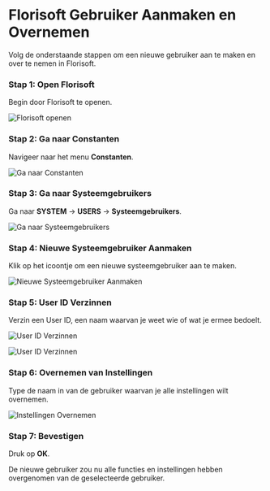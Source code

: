 # **Florisoft Gebruiker Aanmaken en Overnemen**

Volg de onderstaande stappen om een nieuwe gebruiker aan te maken en over te nemen in Florisoft.

### **Stap 1: Open Florisoft**
Begin door Florisoft te openen.

![Florisoft openen](https://github.com/user-attachments/assets/3479f6b1-8e06-4459-bfe8-f0da0ae465ad)

### **Stap 2: Ga naar Constanten**
Navigeer naar het menu **Constanten**.

![Ga naar Constanten](https://github.com/user-attachments/assets/c083b65c-119d-4157-88d4-126cab806065)

### **Stap 3: Ga naar Systeemgebruikers**
Ga naar **SYSTEM** -> **USERS** -> **Systeemgebruikers**.

![Ga naar Systeemgebruikers](https://github.com/user-attachments/assets/a27d1173-2a56-4fbf-8f33-94aefd34911c)

### **Stap 4: Nieuwe Systeemgebruiker Aanmaken**
Klik op het icoontje om een nieuwe systeemgebruiker aan te maken.

![Nieuwe Systeemgebruiker Aanmaken](https://github.com/user-attachments/assets/e40a5420-0707-4d96-90d0-c0ee1e6748d9)

### **Stap 5: User ID Verzinnen**
Verzin een User ID, een naam waarvan je weet wie of wat je ermee bedoelt.

![User ID Verzinnen](https://github.com/user-attachments/assets/0f3e3fb0-8fb2-4626-ab25-e507ee97a538)

![User ID Verzinnen](https://github.com/user-attachments/assets/3babd579-7ce1-4783-977c-bf0faa36b47a)

### **Stap 6: Overnemen van Instellingen**
Type de naam in van de gebruiker waarvan je alle instellingen wilt overnemen.

![Instellingen Overnemen](https://github.com/user-attachments/assets/dca0724c-5bde-4129-b65d-aaec54473a84)

### **Stap 7: Bevestigen**
Druk op **OK**.

De nieuwe gebruiker zou nu alle functies en instellingen hebben overgenomen van de geselecteerde gebruiker.
